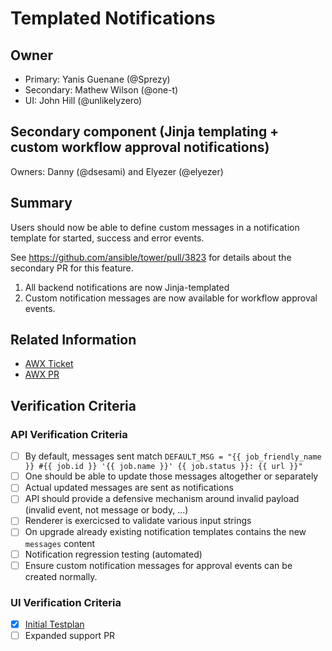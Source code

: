 # Templated Notifications

## Owner

* Primary: Yanis Guenane (@Sprezy)
* Secondary: Mathew Wilson (@one-t)
* UI: John Hill (@unlikelyzero)

## Secondary component (Jinja templating + custom workflow approval notifications)
Owners: Danny (@dsesami) and Elyezer (@elyezer)

## Summary

Users should now be able to define custom messages in a notification template for
started, success and error events.

See https://github.com/ansible/tower/pull/3823 for details about the secondary PR for this feature. 
1. All backend notifications are now Jinja-templated
2. Custom notification messages are now available for workflow approval events.


## Related Information

- [AWX Ticket](https://github.com/ansible/awx/issues/79)
- [AWX PR](https://github.com/ansible/awx/pull/4291)


## Verification Criteria

### API Verification Criteria

- [ ] By default, messages sent match `DEFAULT_MSG = "{{ job_friendly_name }} #{{ job.id }} '{{ job.name }}' {{ job.status }}: {{ url }}"`
- [ ] One should be able to update those messages altogether or separately
- [ ] Actual updated messages are sent as notifications
- [ ] API should provide a defensive mechanism around invalid payload (invalid event, not message or body, ...)
- [ ] Renderer is exercicsed to validate various input strings
- [ ] On upgrade already existing notification templates contains the new `messages` content
- [ ] Notification regression testing (automated)
- [ ] Ensure custom notification messages for approval events can be created normally.

### UI Verification Criteria
- [x] [Initial Testplan](https://docs.google.com/document/d/1G3fPj7svjJaFMEg1OFksVOmzqIcu5p5HYYk8qqiFusI/edit#heading=h.38pe2ra5qkye)
- [ ] Expanded support PR
